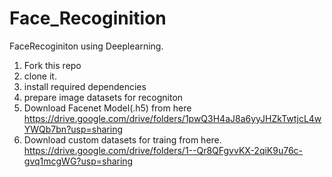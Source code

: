 # Face_Recoginition
FaceRecoginiton using Deeplearning.
1. Fork this repo
2. clone it.
3. install required dependencies
4. prepare image datasets for recogniton
5. Download Facenet Model(.h5) from here https://drive.google.com/drive/folders/1pwQ3H4aJ8a6yyJHZkTwtjcL4wYWQb7bn?usp=sharing
6. Download custom datasets for traing from here. https://drive.google.com/drive/folders/1--Qr8QFgvvKX-2qiK9u76c-gvq1mcgWG?usp=sharing
